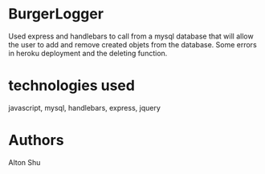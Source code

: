 # BurgerLogger
Used express and handlebars to call from a mysql database that will allow the user to add and remove created objets from the database. Some errors in heroku deployment and the deleting function.

# technologies used
javascript, mysql, handlebars, express, jquery

# Authors
Alton Shu